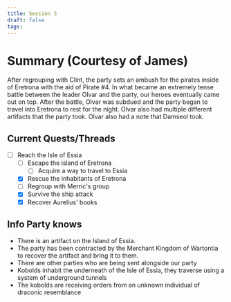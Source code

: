```yaml
---
title: Session 3
draft: false
tags:
---
```

 
# Summary (Courtesy of James)
After regrouping with Clint, the party sets an ambush for the pirates inside of Eretrona with the aid of Pirate #4. In what became an extremely tense battle between the leader Olvar and the party, our heroes eventually came out on top. After the battle, Olvar was subdued and the party began to travel into Eretrona to rest for the night. Olvar also had multiple different artifacts that the party took. Olvar also had a note that Damseol took.

## Current Quests/Threads

- [ ] Reach the Isle of Essia
	- [ ] Escape the island of Eretrona
		- [ ] Acquire a way to travel to Essia
	- [x] Rescue the inhabitants of Eretrona
	- [ ] Regroup with Merric's group
	- [x] Survive the ship attack
	- [x] Recover Aurelius' books

## Info Party knows
- There is an artifact on the Island of Essia.
- The party has been contracted by the Merchant Kingdom of Wartontia to recover the artifact and bring it to them.
- There are other parties who are being sent alongside our party
- Kobolds inhabit the underneath of the Isle of Essia, they traverse using a system of underground tunnels
- The kobolds are receiving orders from an unknown individual of draconic resemblance



